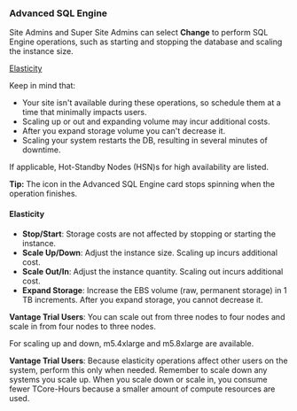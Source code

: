 ### Advanced SQL Engine

Site Admins and Super Site Admins can select **Change** to perform SQL Engine operations, such as starting and stopping the database and scaling the instance size.

[Elasticity](#Elasticity)

Keep in mind that:

- Your site isn't available during these operations, so schedule them at a time that minimally impacts users.
- Scaling up or out and expanding volume may incur additional costs.
- After you expand storage volume you can't decrease it.
- Scaling your system restarts the DB, resulting in several minutes of downtime.

If applicable, Hot-Standby Nodes (HSN)s for high availability are listed.

**Tip:** The icon in the Advanced SQL Engine card stops spinning when the operation finishes.

#### Elasticity

- **Stop/Start**: Storage costs are not affected by stopping or starting the instance.
- **Scale Up/Down**: Adjust the instance size. Scaling up incurs additional cost.
- **Scale Out/In**: Adjust the instance quantity. Scaling out incurs additional cost.
- **Expand Storage**: Increase the EBS volume (raw, permanent storage) in 1 TB increments. After you expand storage, you cannot decrease it.

**Vantage Trial Users**: You can scale out from three nodes to four nodes and scale in from four nodes to three nodes.

For scaling up and down, m5.4xlarge and m5.8xlarge are available.

**Vantage Trial Users**: Because elasticity operations affect other users on the system, perform this only when needed. Remember to scale down any systems you scale up. When you scale down or scale in, you consume fewer TCore-Hours because a smaller amount of compute resources are used.   

